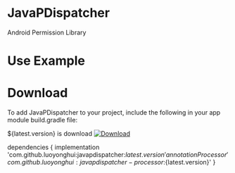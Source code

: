 # JavaPDispatcher
Android Permission Library


# Use Example


# Download

To add JavaPDispatcher to your project, include the following in your app module build.gradle file:

${latest.version} is  download 
[![Download](https://api.bintray.com/packages/tangsiyuan/maven/myokhttp/images/download.svg) ](https://bintray.com/tangsiyuan/maven/myokhttp/_latestVersion)

dependencies {
    implementation 'com.github.luoyonghui:javapdispatcher:${latest.version}'
    annotationProcessor 'com.github.luoyonghui:javapdispatcher-processor:${latest.version}'
}
